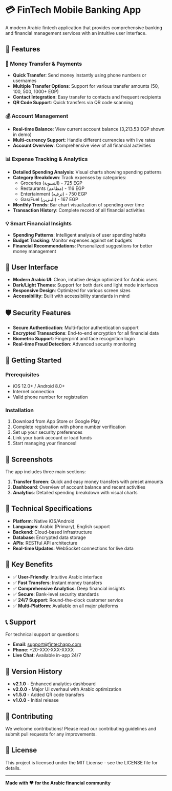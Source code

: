 # 💳 FinTech Mobile Banking App

A modern Arabic fintech application that provides comprehensive banking and financial management services with an intuitive user interface.

## 📱 Features

### 🔄 Money Transfer & Payments
- **Quick Transfer**: Send money instantly using phone numbers or usernames
- **Multiple Transfer Options**: Support for various transfer amounts (50, 100, 500, 1000+ EGP)
- **Contact Integration**: Easy transfer to contacts and frequent recipients
- **QR Code Support**: Quick transfers via QR code scanning

### 💰 Account Management
- **Real-time Balance**: View current account balance (3,213.53 EGP shown in demo)
- **Multi-currency Support**: Handle different currencies with live rates
- **Account Overview**: Comprehensive view of all financial activities

### 📊 Expense Tracking & Analytics
- **Detailed Spending Analysis**: Visual charts showing spending patterns
- **Category Breakdown**: Track expenses by categories:
    - Groceries (النسوية) - 725 EGP
    - Restaurants (مطاعم) - 116 EGP
    - Entertainment (ترفيه) - 750 EGP
    - Gas/Fuel (البنزين) - 167 EGP
- **Monthly Trends**: Bar chart visualization of spending over time
- **Transaction History**: Complete record of all financial activities

### 💡 Smart Financial Insights
- **Spending Patterns**: Intelligent analysis of user spending habits
- **Budget Tracking**: Monitor expenses against set budgets
- **Financial Recommendations**: Personalized suggestions for better money management

## 🎨 User Interface

- **Modern Arabic UI**: Clean, intuitive design optimized for Arabic users
- **Dark/Light Themes**: Support for both dark and light mode interfaces
- **Responsive Design**: Optimized for various screen sizes
- **Accessibility**: Built with accessibility standards in mind

## 🛡️ Security Features

- **Secure Authentication**: Multi-factor authentication support
- **Encrypted Transactions**: End-to-end encryption for all financial data
- **Biometric Support**: Fingerprint and face recognition login
- **Real-time Fraud Detection**: Advanced security monitoring

## 🚀 Getting Started

### Prerequisites
- iOS 12.0+ / Android 8.0+
- Internet connection
- Valid phone number for registration

### Installation
1. Download from App Store or Google Play
2. Complete registration with phone number verification
3. Set up your security preferences
4. Link your bank account or load funds
5. Start managing your finances!

## 📱 Screenshots

The app includes three main sections:

1. **Transfer Screen**: Quick and easy money transfers with preset amounts
2. **Dashboard**: Overview of account balance and recent activities
3. **Analytics**: Detailed spending breakdown with visual charts

## 🔧 Technical Specifications

- **Platform**: Native iOS/Android
- **Languages**: Arabic (Primary), English support
- **Backend**: Cloud-based infrastructure
- **Database**: Encrypted data storage
- **APIs**: RESTful API architecture
- **Real-time Updates**: WebSocket connections for live data

## 🌟 Key Benefits

- ✅ **User-Friendly**: Intuitive Arabic interface
- ✅ **Fast Transfers**: Instant money transfers
- ✅ **Comprehensive Analytics**: Deep financial insights
- ✅ **Secure**: Bank-level security standards
- ✅ **24/7 Support**: Round-the-clock customer service
- ✅ **Multi-Platform**: Available on all major platforms

## 📞 Support

For technical support or questions:
- **Email**: support@fintechapp.com
- **Phone**: +20-XXX-XXX-XXXX
- **Live Chat**: Available in-app 24/7

## 🔄 Version History

- **v2.1.0** - Enhanced analytics dashboard
- **v2.0.0** - Major UI overhaul with Arabic optimization
- **v1.5.0** - Added QR code transfers
- **v1.0.0** - Initial release

## 🤝 Contributing

We welcome contributions! Please read our contributing guidelines and submit pull requests for any improvements.

## 📄 License

This project is licensed under the MIT License - see the LICENSE file for details.

---

**Made with ❤️ for the Arabic financial community**